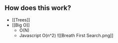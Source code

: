## How does this work?
- [[Trees]] 
- [[Big O]] 
	- O(N)
	- Javascript O(n^2)
![[Breath First Search.png]]